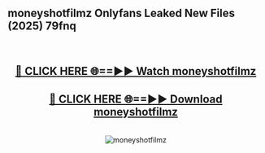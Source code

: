 <h2>moneyshotfilmz Onlyfans Leaked New Files (2025) 79fnq</h2>
<br>
<div align="center">
<h2><a href="https://mediafiles.top/moneyshotfilmz&ref=git" rel="nofollow">🔴 CLICK HERE 🌐==►► Watch moneyshotfilmz</a></h2>
<h2><a href="https://mediafiles.top/moneyshotfilmz&ref=git" rel="nofollow">🔴 CLICK HERE 🌐==►► Download moneyshotfilmz</a></h2>
<br>
<a href="https://mediafiles.top/moneyshotfilmz&ref=git" rel="nofollow" data-target="animated-image.originalLink"><img src="https://i.ibb.co.com/xMMVF88/686577567.gif" alt="moneyshotfilmz" style="max-width: 100%; display: inline-block;" data-target="animated-image.originalImage"></a>
</div>
<br>
<br>
